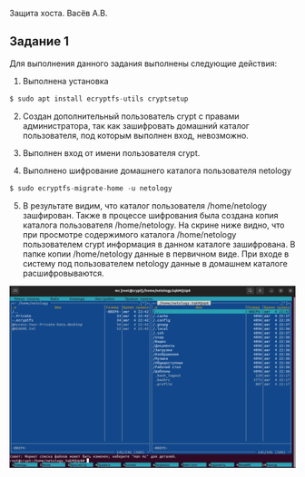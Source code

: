 Защита хоста. Васёв А.В.

## Задание 1

Для выполнения данного задания выполнены следующие действия:

1. Выполнена установка 

```java
$ sudo apt install ecryptfs-utils cryptsetup
```

2. Создан дополнительный пользователь crypt с правами администратора, так как зашифровать домашний каталог пользователя, под которым выполнен вход, невозможно.

3. Выполнен вход от имени пользователя crypt.

4. Выполнено шифрование домашнего каталога пользователя netology

```java
$ sudo ecryptfs-migrate-home -u netology
```

5. В результате видим, что каталог пользователя /home/netology зашфирован. Также в процессе шифрования была создана копия каталога пользователя /home/netology.
На скрине ниже видно, что при просмотре содержимого каталога /home/netology пользователем crypt информация в данном каталоге зашифрована. В папке копии /home/netology данные в первичном виде. При входе в систему под пользователем netology данные в домашнем каталоге расшифровываются.

![alt text](https://github.com/rus42/HostProtection/blob/main/Task_1.png)


